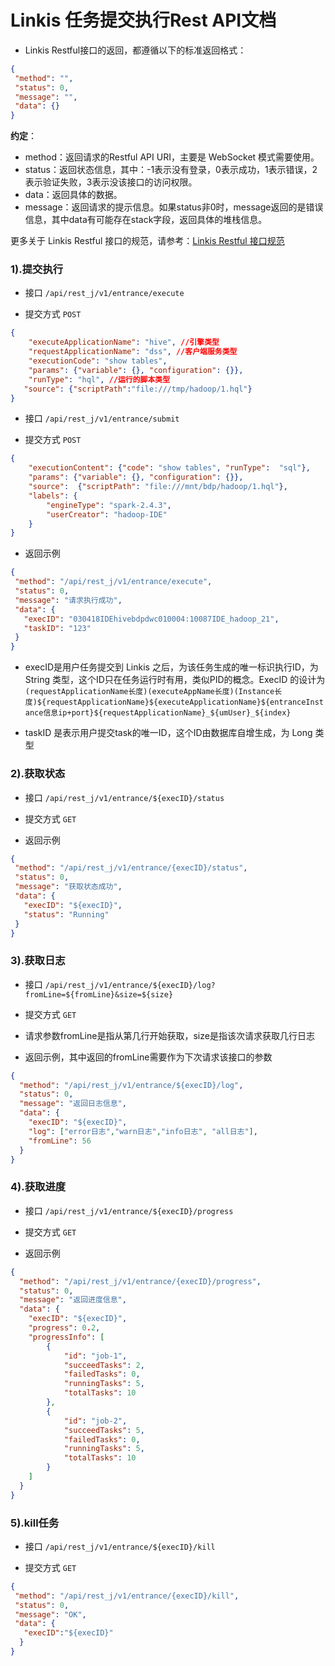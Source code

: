 # Linkis 任务提交执行Rest API文档

- Linkis Restful接口的返回，都遵循以下的标准返回格式：

```json
{
 "method": "",
 "status": 0,
 "message": "",
 "data": {}
}
```

**约定**：

 - method：返回请求的Restful API URI，主要是 WebSocket 模式需要使用。
 - status：返回状态信息，其中：-1表示没有登录，0表示成功，1表示错误，2表示验证失败，3表示没该接口的访问权限。
 - data：返回具体的数据。
 - message：返回请求的提示信息。如果status非0时，message返回的是错误信息，其中data有可能存在stack字段，返回具体的堆栈信息。 
 
更多关于 Linkis Restful 接口的规范，请参考：[Linkis Restful 接口规范](https://github.com/WeBankFinTech/Linkis-Doc/blob/master/zh_CN/Development_Documents/Development_Specification/API.md)

### 1).提交执行

- 接口 `/api/rest_j/v1/entrance/execute`

- 提交方式 `POST`

```json
{
    "executeApplicationName": "hive", //引擎类型
    "requestApplicationName": "dss", //客户端服务类型
    "executionCode": "show tables",
    "params": {"variable": {}, "configuration": {}},
    "runType": "hql", //运行的脚本类型
   "source": {"scriptPath":"file:///tmp/hadoop/1.hql"}
}
```

- 接口 `/api/rest_j/v1/entrance/submit`

- 提交方式 `POST`

```json
{
    "executionContent": {"code": "show tables", "runType":  "sql"},
    "params": {"variable": {}, "configuration": {}},
    "source":  {"scriptPath": "file:///mnt/bdp/hadoop/1.hql"},
    "labels": {
        "engineType": "spark-2.4.3",
        "userCreator": "hadoop-IDE"
    }
}
```


- 返回示例

```json
{
 "method": "/api/rest_j/v1/entrance/execute",
 "status": 0,
 "message": "请求执行成功",
 "data": {
   "execID": "030418IDEhivebdpdwc010004:10087IDE_hadoop_21",
   "taskID": "123"  
 }
}
```

- execID是用户任务提交到 Linkis 之后，为该任务生成的唯一标识执行ID，为 String 类型，这个ID只在任务运行时有用，类似PID的概念。ExecID 的设计为`(requestApplicationName长度)(executeAppName长度)(Instance长度)${requestApplicationName}${executeApplicationName}${entranceInstance信息ip+port}${requestApplicationName}_${umUser}_${index}`

- taskID 是表示用户提交task的唯一ID，这个ID由数据库自增生成，为 Long 类型


### 2).获取状态

- 接口 `/api/rest_j/v1/entrance/${execID}/status`

- 提交方式 `GET`

- 返回示例

```json
{
 "method": "/api/rest_j/v1/entrance/{execID}/status",
 "status": 0,
 "message": "获取状态成功",
 "data": {
   "execID": "${execID}",
   "status": "Running"
 }
}
```

### 3).获取日志

- 接口 `/api/rest_j/v1/entrance/${execID}/log?fromLine=${fromLine}&size=${size}`

- 提交方式 `GET`

- 请求参数fromLine是指从第几行开始获取，size是指该次请求获取几行日志

- 返回示例，其中返回的fromLine需要作为下次请求该接口的参数

```json
{
  "method": "/api/rest_j/v1/entrance/${execID}/log",
  "status": 0,
  "message": "返回日志信息",
  "data": {
    "execID": "${execID}",
	"log": ["error日志","warn日志","info日志", "all日志"],
	"fromLine": 56
  }
}
```

### 4).获取进度

- 接口 `/api/rest_j/v1/entrance/${execID}/progress`

- 提交方式 `GET`

- 返回示例

```json
{
  "method": "/api/rest_j/v1/entrance/{execID}/progress",
  "status": 0,
  "message": "返回进度信息",
  "data": {
    "execID": "${execID}",
	"progress": 0.2,
	"progressInfo": [
		{
			"id": "job-1",
			"succeedTasks": 2,
			"failedTasks": 0,
			"runningTasks": 5,
			"totalTasks": 10
		},
		{
			"id": "job-2",
			"succeedTasks": 5,
			"failedTasks": 0,
			"runningTasks": 5,
			"totalTasks": 10
		}
	]
  }
}
```

### 5).kill任务

- 接口 `/api/rest_j/v1/entrance/${execID}/kill`

- 提交方式 `GET`

```json
{
 "method": "/api/rest_j/v1/entrance/{execID}/kill",
 "status": 0,
 "message": "OK",
 "data": {
   "execID":"${execID}"
  }
}
```

